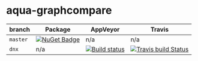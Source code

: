 # aqua-graphcompare

| branch | Package | AppVeyor | Travis |
| --- | --- | --- | --- |
| `master` | [![NuGet Badge](https://buildstats.info/nuget/aqua-graphcompare?includePreReleases=true)](http://www.nuget.org/packages/aqua-core) | n/a | n/a |
| `dnx` | n/a | [![Build status](https://ci.appveyor.com/api/projects/status/se738mykuhel4b3q/branch/dnx?svg=true)](https://ci.appveyor.com/project/6bee/aqua-graphcompare/branch/dnx) | [![Travis build Status](https://travis-ci.org/6bee/aqua-graphcompare.svg?branch=dnx)](https://travis-ci.org/6bee/aqua-graphcompare?branch=dnx) |
